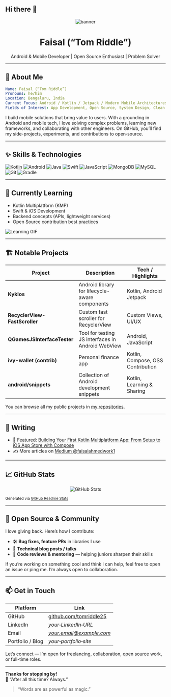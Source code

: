 ## Hi there 👋

<!--
**tomriddle25/tomriddle25** is a ✨ _special_ ✨ repository because its `README.md` (this file) appears on your GitHub profile.

Here are some ideas to get you started:

- 🔭 I’m currently working on ...
- 🌱 I’m currently learning ...
- 👯 I’m looking to collaborate on ...
- 🤔 I’m looking for help with ...
- 💬 Ask me about ...
- 📫 How to reach me: ...
- 😄 Pronouns: ...
- ⚡ Fun fact: ...
-->

<!-- Header / Banner -->
<p align="center">
  <img src="https://capsule-render.vercel.app/api?text=Hey%20there!%20I%27m%20Faisal%20(%E2%80%9CTom%20Riddle%E2%80%9D)&animation=fadeIn&color=gradient&height=120" alt="banner" />
</p>

<h1 align="center">Faisal (“Tom Riddle”)</h1>
<p align="center">Android & Mobile Developer | Open Source Enthusiast | Problem Solver</p>

---

## 🧰 About Me

```yaml
Name: Faisal (“Tom Riddle”)
Pronouns: he/him
Location: Bengaluru, India
Current Focus: Android / Kotlin / Jetpack / Modern Mobile Architectures
Fields of Interest: App Development, Open Source, System Design, Clean Architecture
```

I build mobile solutions that bring value to users. With a grounding in Android and mobile tech, I love solving complex problems, learning new frameworks, and collaborating with other engineers. On GitHub, you’ll find my side-projects, experiments, and contributions to open‑source.

---

## ✨ Skills & Technologies

![Kotlin](https://img.shields.io/badge/Kotlin-7F52FF?logo=kotlin&logoColor=fff)
![Android](https://img.shields.io/badge/Android-3DDC84?logo=android&logoColor=fff)
![Java](https://img.shields.io/badge/Java-007396?logo=java&logoColor=fff)
![Swift](https://img.shields.io/badge/Swift-FA7343?logo=swift&logoColor=fff)
![JavaScript](https://img.shields.io/badge/JavaScript-F7DF1E?logo=javascript&logoColor=000)
![MongoDB](https://img.shields.io/badge/MongoDB-47A248?logo=mongodb&logoColor=fff)
![MySQL](https://img.shields.io/badge/MySQL-4479A1?logo=mysql&logoColor=fff)
![Git](https://img.shields.io/badge/Git-F05032?logo=git&logoColor=fff)
![Gradle](https://img.shields.io/badge/Gradle-02303A?logo=gradle&logoColor=fff)

---

## 🚀 Currently Learning

- Kotlin Multiplatform (KMP)
- Swift & iOS Development
- Backend concepts (APIs, lightweight services)
- Open Source contribution best practices

![Learning GIF](https://media.giphy.com/media/LmNwrBhejkK9EFP504/giphy.gif)

---

## 🏗️ Notable Projects

| Project | Description | Tech / Highlights |
|---|---|---|
| **Kyklos** | Android library for lifecycle-aware components | Kotlin, Android Jetpack |
| **RecyclerView-FastScroller** | Custom fast scroller for RecyclerView | Custom Views, UI/UX |
| **QGamesJSInterfaceTester** | Tool for testing JS interfaces in Android WebView | Android, JavaScript |
| **ivy-wallet (contrib)** | Personal finance app | Kotlin, Compose, OSS Contribution |
| **android/snippets** | Collection of Android development snippets | Kotlin, Learning & Sharing |

You can browse all my public projects in [my repositories](https://github.com/tomriddle25?tab=repositories).

---

## 📝 Writing

- 📌 Featured: [Building Your First Kotlin Multiplatform App: From Setup to iOS App Store with Compose](https://medium.com/kotlin-academy/building-your-first-kotlin-multiplatform-app-from-setup-to-ios-app-store-with-compose-e4d3f4c6767c)  
- ✍️ More articles on [Medium @faisalahmedwork1](https://medium.com/@faisalahmedwork1)

---

## 📈 GitHub Stats

<p align="center">
  <img src="https://github-readme-stats.vercel.app/api?username=tomriddle25&show_icons=true&theme=tokyonight" alt="GitHub Stats" />
</p>

<sub>Generated via [GitHub Readme Stats](https://github.com/anuraghazra/github-readme-stats)</sub>

---

## 🤝 Open Source & Community

I love giving back. Here’s how I contribute:

- 🛠️ **Bug fixes, feature PRs** in libraries I use  
- 📣 **Technical blog posts / talks**  
- 🧪 **Code reviews & mentoring** — helping juniors sharpen their skills  

If you’re working on something cool and think I can help, feel free to open an issue or ping me. I’m always open to collaboration.

---

## 📫 Get in Touch

| Platform | Link |
|---|---|
| GitHub | [github.com/tomriddle25](https://github.com/tomriddle25) |
| LinkedIn | *your‑LinkedIn‑URL* |
| Email | *your.email@example.com* |
| Portfolio / Blog | *your‑portfolio‑site* |

Let’s connect — I’m open for freelancing, collaboration, open source work, or full-time roles.  

---

**Thanks for stopping by!**  
🐍 “After all this time? Always.”  
> “Words are as powerful as magic.”  

